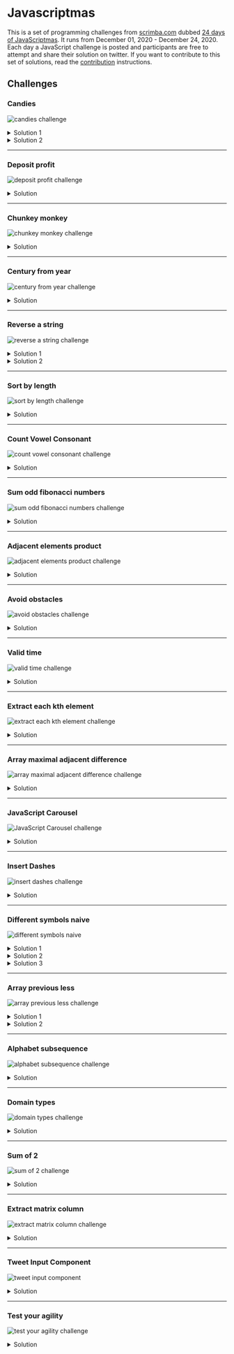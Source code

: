 # Javascriptmas

This is a set of programming challenges from [scrimba.com](https://scrimba.com) dubbed [24 days of JavaScriptmas](https://scrimba.com/learn/adventcalendar). It runs from December 01, 2020 - December 24, 2020. Each day a JavaScript challenge is posted and participants are free to attempt and share their solution on twitter. If you want to contribute to this set of solutions, read the [contribution](/CONTRIBUTING.md) instructions.

## Challenges

### Candies

![candies challenge](questions/01-candies.png?raw=true "Candies challenge")

<details>
   <summary>Solution 1</summary>
   <p>
     
  ```js
   function candies(children, candy) {
     return Math.floor(candy / children) * children;
   }
  ```
    
   </p>
</details>

<details>
   <summary>Solution 2</summary>
   <p>
     
  ```js
   function candies(children, candy) {
      return candy - (candy % children);
   }
  ```
    
   </p>
</details>

**********

### Deposit profit

![deposit profit challenge](questions/02-deposit-profit.png?raw=true "Deposit profit challenge")

<details>
   <summary>Solution</summary>
   <p>

  ```js
   function depositProfit(deposit, rate, threshold) {
    const years = Math.log(threshold / deposit) / Math.log(1 + rate / 100);
    return Number.isInteger(years) ? years + 1 : Math.ceil(years);
  }
  ```

   </p>
</details>

**********

### Chunkey monkey

![chunkey monkey challenge](questions/03-chunky-monkey.png?raw=true "Chunky monkey challenge")

<details>
  <summary>Solution</summary>
  <p>

  ```js
  function chunkyMonkey(values, size) {
    const chunkedArray = [];
    const arrayLength = values.length;
    for(let i = 0; i < arrayLength; i += size){
        chunkedArray.push(values.slice(i, i + size));
    }
    return chunkedArray;
  }
  ```

  </p>

</details>

**********

### Century from year

![century from year challenge](questions/04-century-from-year.png?raw=true "Century from year challenge")

<details>
   <summary>Solution</summary>

   <p>

   ```js

   function centuryFromYear(num) {
      return num % 100 ? Math.ceil(num/100): num/100;
   }

   ```

   </p>

</details>

***********

### Reverse a string

![reverse a string challenge](questions/05-reverse-string.png?raw=true "Reverse a string challenge")

<details>
   <summary>Solution 1</summary>

   <p>

   ```js
   function reverseAString(str) {
      return str.split('').reverse().join('');
   }
   ```

   </p>
</details>

<details>
   <summary>Solution 2</summary>

   <p>

   ```js
   function reverseAString(str) {
      let reversedString = ''; const { length } = str;

      for (let i = 0; i < length; i += 1) {
        reversedString = str[i] + reversedString;
      }

      return reversedString;
   }
   ```

   </p>
</details>

**********

### Sort by length

![sort by length challenge](questions/06-sort-by-length.png?raw=true "Sort by length challenge")

<details>

   <summary>Solution</summary>
   <p>

   ```js
   function sortByLength(strs) {
      return strs.sort((a, b) => a.length - b.length);
   }
   ```
   </p>
</details>

**********

### Count Vowel Consonant

![count vowel consonant challenge](questions/07-count-vowel-consonant.png?raw=true "Count Vowel Consonant challenge")

<details>
   
   <summary>Solution</summary>

   <p>

   ```js
   function countVowelConsonant(str) {
     return str.split('').reduce((count, char) => ('aeiou'.indexOf(char) === -1 ? count + 2 : count + 1), 0);
   }
   ```

   </p>

</details>

**********

### Sum odd fibonacci numbers

![sum odd fibonacci numbers challenge](questions/09-sum-odd-fibonacci-numbers.png?raw=true "Sum odd fibonacci numbers challenge")

<details>
   
   <summary>Solution</summary>

   <p>

   ```js

   function sumOddFibonacciNumbers(num) {
      if (num < 2) return 2;

      const cache = [1, 1];
      let sumOfOddFibNums = 2;
      
      while (cache[0] + cache[1] <= num) {
         const nextFibNum = cache[0] + cache[1];
         if (nextFibNum % 2) {
            sumOfOddFibNums += nextFibNum;
         }
         cache[0] = cache[1];
         cache[1] = nextFibNum;
      }

      return sumOfOddFibNums;

   }

   ```

   </p>

</details>

***********

### Adjacent elements product

![adjacent elements product challenge](questions/10-adjacent-elements-product.png?raw=true "Adjacent elements product challenge")

<details>
   
   <summary>Solution</summary>

   <p>

   ```js

   function adjacentElementsProduct(nums) {

      if (nums.length < 2) return nums[0];

      let product = nums[0] * nums[1];
      const lastIndex = nums.length - 1;

      for (let i = 1; i < lastIndex; i++) {
         if (nums[i] * nums[i + 1] > product) {
            product = nums[i] * nums[i + 1];
         }
      }
      return product;
   }

   ```


   </p>

</details>

**********

### Avoid obstacles

![avoid obstacles challenge](questions/11-avoid-obstacles.png?raw=true "Avoid obstacles challenge")

<details>

   <summary>Solution</summary>

   <p>

   ```js
   function avoidObstacles(nums) {
      if (!Array.isArray(nums) || !nums.length) {
         throw new Error('Requires integer array');
      }

      const largestObstacle = Math.max(...nums);
      /*
         OR:
         const largestObstacle = nums.reduce((prev, curr) => {
             return curr > prev ? curr : prev;
         });
      */

      for (let jump = 2; jump <= largestObstacle; jump += 1) {
         if (nums.every((obstacle) => obstacle % jump !== 0)) {
            return jump;
         }
      }
      return largestObstacle + 1;
   }
   ```

   </p>

</details>

**********

### Valid time

![valid time challenge](questions/12-valid-time.png?raw=true "Valid time challenge")

<details>

   <summary>Solution</summary>

   <p>

   ```js
   function validTime(str) {

      if (typeof str !== 'string' || !str.includes(':')) {
         return false;
      }

      let [hour, minutes] = str.trim().split(':');
      hour = hour.trim();
      minutes = minutes.trim();

      if (/\D/.test(hour) || /\D/.test(minutes)) {
         return false;
      }

      hour = parseInt(hour, 10);
      minutes = parseInt(minutes, 10);
      return hour >= 0 && hour < 24 && minutes >= 0 && minutes < 60;
   }
   ```

   </p>

</details>

**********

### Extract each kth element

![extract each kth element challenge](questions/13-extract-each-kth.png?raw=true "Extract each kth element challenge")


<details>

   <summary>Solution</summary>

   <p>
   
   ```js

   function extractEachKth(nums, index) {
     return nums.filter((__, i) => (i + 1) % index !== 0);
   }

   ```

   </p>

</details>

**********

### Array maximal adjacent difference

![array maximal adjacent difference challenge](questions/14-array-maximal-adjacent-diff.png?raw=true "Array maximal adjacent difference challenge")

<details>
  <summary>Solution</summary>

  <p>

  ```js
  function arrayMaximalAdjacentDifference(nums) {

      if (!Array.isArray(nums) || !nums.length) {
         throw new Error('Invalid argument');
      }

      if (nums.length < 2) return nums[0];

      let maxAbsoluteDiff = Math.abs(nums[0] - nums[1]);
      const lastIndex = nums.length - 1;

      for (let i = 1; i < lastIndex; i += 1) {
         const diff = Math.abs(nums[i] - nums[i + 1]);
         if (maxAbsoluteDiff < diff) {
            maxAbsoluteDiff = diff;
         }
      }

      return maxAbsoluteDiff;
   }
  ```
  </p>

</details>

**********

### JavaScript Carousel

![JavaScript Carousel challenge](questions/15-javascrpt-carousel.png?raw=true "JavaScript Carousel Challenge")

<details>
   <summary>Solution</summary>

   <p>

   ```js
   const previousButton = document.querySelector('.previous');
   const nextButton = document.querySelector('.next');
   const allImages = document.querySelectorAll('img.card');
   const gallery = document.querySelector('.gallery');
   const imageCount = allImages.length;

   let visibleImageId = 0;

   function togglePreviousButtonBlur(action = 'INCREASE_OPACITY') {
      if (action === 'LOWER_OPACITY') {
         previousButton.style.opacity = 0.3;
         return;
      }
      previousButton.style.opacity = 1;
   }

   function toggleNextButtonBlur(action = 'INCREASE_OPACITY') {
      if (action === 'LOWER_OPACITY') {
         nextButton.style.opacity = 0.3;
         return;
      }
      nextButton.style.opacity = 1;
   }

   function translateGallery(visibleImageId) {
      const currentVisibleImage = document.querySelector('.current');

      currentVisibleImage.classList.remove('current');
      allImages[visibleImageId].classList.add('current');
      gallery.style.transform = `translateX(${visibleImageId * -220}px)`;
   }

   function previousButtonClickHandler() {
      if (visibleImageId === 0) return;

      translateGallery(--visibleImageId);

      if (visibleImageId === 0) {
         togglePreviousButtonBlur('LOWER_OPACITY');
         return;
      }

      togglePreviousButtonBlur();
      toggleNextButtonBlur();
   }

   function nextButtonClickHandler() {
      if (visibleImageId === imageCount - 1) return;

      translateGallery(++visibleImageId);

      if (visibleImageId === imageCount - 1) {
         toggleNextButtonBlur('LOWER_OPACITY');
         return;
      }
      toggleNextButtonBlur();
      togglePreviousButtonBlur();
   }

   previousButton.addEventListener('click', previousButtonClickHandler);
   nextButton.addEventListener('click', nextButtonClickHandler);


   ```
   </p>

</details>

**********

### Insert Dashes

![insert dashes challenge](questions/16-insert-dashes.png?raw=true "Insert Dashes Challenge")

<details>
   <summary>Solution</summary>

   <p>
   
   ```js
   function insertDashes(str) {
      return str
         .split(' ')
         .map((word) => word.split('').join('-'))
         .join(' ');
   }
   ```

   </p>

</details>

**********

### Different symbols naive

![different symbols naive](questions/17-different-symbols-naive.png?raw=true "Different symbols naive challenge")

<details>
   
   <summary>Solution 1</summary>

   <p>

   ```js
   function differentSymbolsNaive(str) {
      if (typeof str !== 'string') {
         throw new Error('Invalid input');
      }
      let uniqueChars = '';
      const { length } = str;
      for (let i = 0; i < length; i += 1) {
         if (!uniqueChars.includes(str[i])) {
            uniqueChars += str[i];
         }
      }
      return uniqueChars.length;
   }
   ```

   </p>

</details>

<details>
   
   <summary>Solution 2</summary>

   <p>

   ```js
   function differentSymbolsNaive(str) {
      if (typeof str !== 'string') {
         throw new Error('Invalid input');
      }
      return new Set(str).size;
   }
   ```

   </p>

</details>

<details>
   
   <summary>Solution 3</summary>

   <p>

   ```js
   function differentSymbolsNaive(str) {
      if (typeof str !== 'string') {
         throw new Error('Invalid input');
      }
      const uniqueChars = {};
      return str.split('').reduce((charCount, char) => {
         if (uniqueChars[char]) {
            return charCount;
         }
         uniqueChars[char] = char;
         return charCount + 1;
      }, 0);
   }
   ```

   </p>

</details>

**********

### Array previous less

![array previous less challenge](questions/18-array-previous-less.png?raw=true "Array Previous Less Challenge")

<details>

   <summary>Solution 1</summary>
   <p>

   ```js
   function arrayPreviousLess(nums) {

      if (!Array.isArray(nums)) {
         throw new Error('Invalid input');
      }

      const { length } = nums;
      const arrayClone = [...nums];

      // eslint-disable-next-line no-restricted-syntax
      outerLoop: for (let i = 0; i < length; i += 1) {
         if (typeof nums[i] !== 'number') {
            throw new Error('Invalid input');
         }
         for (let j = i - 1; j >= 0; j -= 1) {
            if (nums[i] > nums[j]) {
            arrayClone[i] = nums[j];
            // eslint-disable-next-line no-continue
            continue outerLoop;
            }
         }
         arrayClone[i] = -1;
      }

      return arrayClone;

   }
   ```
   </p>

</details>

<details>

   <summary>Solution 2</summary>
   <p>

   ```js
   function arrayPreviousLess(nums) {

      if (!Array.isArray(nums)) {
         throw new Error('Invalid input');
      }

      const arrayClone = [...nums];

      nums.forEach((element, index) => {
         if (typeof element !== 'number') {
            throw new Error('Invalid input');
         }
         for (let i = index - 1; i >= 0; i -= 1) {
            if (element > nums[i]) {
            arrayClone[index] = nums[i];
            return;
            }
         }
         arrayClone[index] = -1;
      });

      return arrayClone;
   }
   ```
   </p>

</details>

**********

### Alphabet subsequence

![alphabet subsequence challenge](questions/19-aphabet-subsequence.png?raw=true "Alphabet Subsequence Challenge")

<details>

   <summary>Solution</summary>

   <p>

   ```js
   function alphabetSubsequence(str) {
      if (typeof str !== 'string' || !str.length) {
         throw new Error('Invalid input');
      }

      const lowerCaseStr = str.toLowerCase();
      const lastIndex = str.length - 1;

      for (let i = 0; i < lastIndex; i += 1) {
         const thisCharCode = lowerCaseStr.charCodeAt(i);
         const nextCharCode = lowerCaseStr.charCodeAt(i + 1);
         if (nextCharCode <= thisCharCode) {
            return false;
         }
         if (thisCharCode < 97 || thisCharCode > 122) {
            return false;
         }
      }

      const lastCharCode = lowerCaseStr[lastIndex];
      return !(lastCharCode < 97 || lastCharCode > 122);
   }

   ```
   </p>
   
</details>

**********

### Domain types

![domain types challenge](questions/20-domain-type.png?raw=true "Domain Types Challenge")

<details>

   <summary>Solution</summary>

   <p>

   ```js
   /* eslint-disable consistent-return */
   /* eslint-disable array-callback-return */

   function domainType(domains) {
      return domains.map((domain) => {
         const domainNameComponents = domain.split('.');
         const topLevelDomain = domainNameComponents[domainNameComponents.length - 1];
         switch (topLevelDomain) {
            case 'com':
            return 'commercial';
            case 'org':
            return 'organization';
            case 'net':
            return 'network';
            case 'info':
            return 'information';
            default:
         }
      });
   }
   ```
   </p>

</details>

**********

### Sum of 2


![sum of 2 challenge](questions/21-sum-of-2.png?raw=true "Sum Of 2 Challenge")

<details>
    
   <summary>Solution</summary>

   <p>
   
   ```js
   function sumOfTwo(nums1, nums2, value) {
      for (let i = 0; i < nums1.length; i += 1) {
         for (let j = 0; j < nums2.length; j += 1) {
            if (nums1[i] + nums2[j] === value) {
            return true;
            }
         }
      }
      return false;
   }
   ```
   </p>

</details>

**********

### Extract matrix column

![extract matrix column challenge](questions/22-extract-matrix-column.png?raw=true "Extract Matrix Column Challenge")

<details>

   <summary>Solution</summary>

   <p>
   
   ```js
   function extractMatrixColumn(matrix, column) {
      return matrix.map((row) => row[column]);
   }
   ```
   </p>


</details>

**********

### Tweet Input Component

![tweet input component](questions/23-tweet-input-component.png?raw=true "Tweet Input Component Challenge")

<details>

  <summary> Solution </summary>

  <p>
  
  ```js
   const tweetButton = document.getElementById('btn');
   const form = document.getElementById('form');
   const textArea = document.getElementById('string');
   const tweetCharactersLeftSpan = document.getElementById('tweet-characters-left');
   const tweetCharactersCountWrapper = document.querySelector('.tweet-characters-count-wrapper');
   const warningText = document.querySelector('.warning-text');
   const body = document.querySelector('body');
   const tweetBaseUrl = 'https://twitter.com/intent/tweet';

   function emitWarning(){
      tweetCharactersCountWrapper.classList.add('warning');
   }
   function removeWarning(){
      tweetCharactersCountWrapper.classList.remove('warning');
   }
   function removeWarningText(){
      warningText.classList.remove('display-warning-text');
   }
   function disableTweetButton(){
      tweetButton.classList.add('buttonDisabled');
   }
   function enableTweetButton(){
      tweetButton.classList.remove('buttonDisabled');
   }
   function createTweetHandler(event){
      const tweetCharsLeft = 140 - event.target.value.length
      tweetCharactersLeftSpan.innerText = tweetCharsLeft;
      form.setAttribute('action', `${tweetBaseUrl}?text=${event.target.value}`);
      removeWarningText();
      if(tweetCharsLeft < 21){
         emitWarning();
      }else{
         removeWarning();
      }
      
      if(tweetCharsLeft < 0){
         disableTweetButton();
      }else{
         enableTweetButton(); 
      }   
   }

   function shareTweetHandler(event){
      event.preventDefault(); //Scrimba throws if ommitted
      const charLeft = parseInt(tweetCharactersLeftSpan.innerText);
      if(charLeft < 0){
         warningText.classList.add('display-warning-text');;
         return;
      } 
      console.log('Yay! Message successfully tweeted');
   }

   textArea.addEventListener('input', createTweetHandler);
   tweetButton.addEventListener('click', shareTweetHandler);
  ```

  </p>

</details>

**********

### Test your agility

![test your agility challenge](questions/24-test-your-agility.png?raw=true "Test Your Agility Challenge")

<details>

  <summary>Solution</summary>

  <p>

  ```js
   /* eslint-disable */
   let pushed = false; 
   let targetInt; 
   const spinningElem = document.getElementById('spinning'); 

   document.getElementById('buttonPressed').addEventListener('click', buttonPressed);

   function buttonPressed() {
   pushed = true;
   }

   function setTargetInt() {
   const targetElem = document.getElementById('targetNum');
   targetInt = Math.floor(Math.random() * 101);
   targetElem.innerHTML = targetInt;
   }

   const sleep = (milliseconds) => new Promise((resolve) => setTimeout(resolve, milliseconds));

   const spin = async () => {
   
   let counter = 0;
   while (counter < 101) {
      if (pushed === true) {
         stop(counter);
         break;
      } else {
         spinningElem.innerText = counter;
         await sleep(75);
      }
      if (counter === 100) {
         counter = 0;
      }
      counter += 1;
   }
   
   };

   function stop(i) {
  
   const stoppedAt = parseInt(spinningElem.innerText);
   const delta = Math.abs(targetInt - stoppedAt);
   const result = document.getElementById('result'); 
   if (delta === 0) {
      result.innerText = 'Hooray you won!';
   } else {
      result.innerText = `You are off by ${delta}, please try again`;
   }
   }
   setTargetInt();
   spin();


  ```


  </p>


</details>